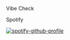 Vibe Check

<!---
Zy-XD/Zy-XD is a ✨ special ✨ repository because its `README.md` (this file) appears on your GitHub profile.
You can click the Preview link to take a look at your changes.
--->

Spotify

[![spotify-github-profile](https://spotify-github-profile.kittinanx.com/api/view?uid=31b4ad6zqxgqlqgysfb62flauxfa&cover_image=true&theme=default&show_offline=false&background_color=121212&interchange=false&profanity=false)](https://github.com/kittinan/spotify-github-profile)
